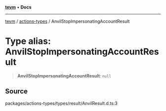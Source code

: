 [**tevm**](../../README.md) • **Docs**

***

[tevm](../../modules.md) / [actions-types](../README.md) / AnvilStopImpersonatingAccountResult

# Type alias: AnvilStopImpersonatingAccountResult

> **AnvilStopImpersonatingAccountResult**: `null`

## Source

packages/actions-types/types/result/AnvilResult.d.ts:3
